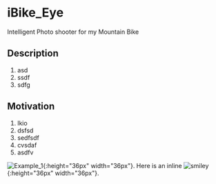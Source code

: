 # iBike_Eye
Intelligent Photo shooter for my Mountain Bike


## Description
1. asd
2. ssdf
3. sdfg

## Motivation
1. lkio
2. dsfsd
3. sedfsdf
4. cvsdaf
5. asdfv

![Example_1](https://user-images.githubusercontent.com/4199937/112039057-e2425600-8b43-11eb-88a6-3969b59ddf99.jpg){:height="36px" width="36px"}.
Here is an inline ![smiley](smiley.png){:height="36px" width="36px"}.
